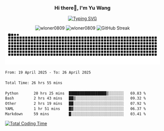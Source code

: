 <h3 align="center">Hi there👋, I'm Yu Wang</h1>

<p align="center"><a href="https://git.io/typing-svg"><img src="https://readme-typing-svg.demolab.com?font=Alex+Brush&size=18&pause=1000&color=716A50&background=6F66FF00&center=true&vCenter=true&width=435&lines=To+love+oneself+is+the+beginning+of+a+lifelong+romance.+%E2%80%94+Oscar+Wilde" alt="Typing SVG" /></a></p>


<p align="center">
 <img src="https://github-readme-stats.vercel.app/api/top-langs?username=wloner0809&show_icons=true&locale=en&layout=compact" alt="wloner0809" height=120 />
 <img src="https://github-readme-stats.vercel.app/api?username=wloner0809&show_icons=true&locale=en" alt="wloner0809" height=120 />
 <img src="https://github-readme-streak-stats.herokuapp.com?user=wloner0809&theme=microsoft" alt="GitHub Streak" height=120 />
 <img src="https://github.com/Wloner0809/Wloner0809/blob/output/github-contribution-grid-snake.svg">
</p>
 
<!--START_SECTION:waka-->

```txt
From: 19 April 2025 - To: 26 April 2025

Total Time: 26 hrs 55 mins

Python       20 hrs 25 mins  █████████████████▒░░░░░░░   69.83 %
Bash         2 hrs 43 mins   ██▒░░░░░░░░░░░░░░░░░░░░░░   09.32 %
Other        2 hrs 19 mins   ██░░░░░░░░░░░░░░░░░░░░░░░   07.92 %
YAML         1 hr 51 mins    █▓░░░░░░░░░░░░░░░░░░░░░░░   06.37 %
Markdown     59 mins         █░░░░░░░░░░░░░░░░░░░░░░░░   03.41 %
```

<!--END_SECTION:waka-->

[![Total Coding Time](https://wakatime.com/badge/user/3b010e91-e8bb-445f-9eac-c8ab5bc30cb6.svg)](https://wakatime.com/@3b010e91-e8bb-445f-9eac-c8ab5bc30cb6)
